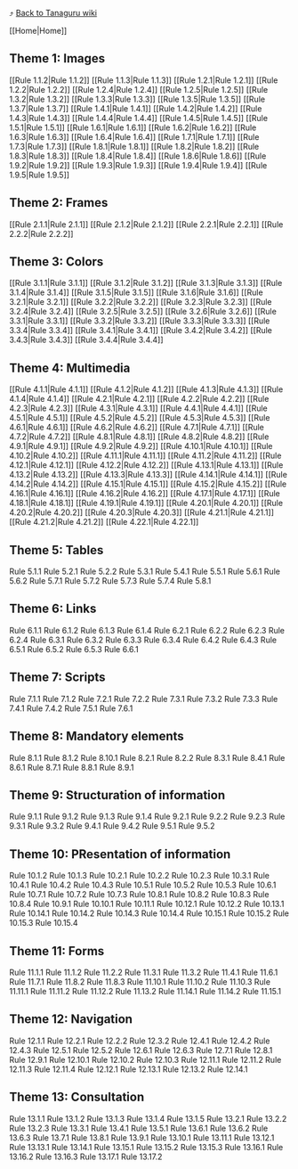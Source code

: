 :arrow_heading_up:  [Back to Tanaguru wiki](https://github.com/Tanaguru/Tanaguru/wiki)

[[Home|Home]]

## Theme 1: Images

[[Rule 1.1.2|Rule 1.1.2]]
[[Rule 1.1.3|Rule 1.1.3]]
[[Rule 1.2.1|Rule 1.2.1]]
[[Rule 1.2.2|Rule 1.2.2]]
[[Rule 1.2.4|Rule 1.2.4]]
[[Rule 1.2.5|Rule 1.2.5]]
[[Rule 1.3.2|Rule 1.3.2]]
[[Rule 1.3.3|Rule 1.3.3]]
[[Rule 1.3.5|Rule 1.3.5]]
[[Rule 1.3.7|Rule 1.3.7]]
[[Rule 1.4.1|Rule 1.4.1]]
[[Rule 1.4.2|Rule 1.4.2]]
[[Rule 1.4.3|Rule 1.4.3]]
[[Rule 1.4.4|Rule 1.4.4]]
[[Rule 1.4.5|Rule 1.4.5]]
[[Rule 1.5.1|Rule 1.5.1]]
[[Rule 1.6.1|Rule 1.6.1]]
[[Rule 1.6.2|Rule 1.6.2]]
[[Rule 1.6.3|Rule 1.6.3]]
[[Rule 1.6.4|Rule 1.6.4]]
[[Rule 1.7.1|Rule 1.7.1]]
[[Rule 1.7.3|Rule 1.7.3]]
[[Rule 1.8.1|Rule 1.8.1]]
[[Rule 1.8.2|Rule 1.8.2]]
[[Rule 1.8.3|Rule 1.8.3]]
[[Rule 1.8.4|Rule 1.8.4]]
[[Rule 1.8.6|Rule 1.8.6]]
[[Rule 1.9.2|Rule 1.9.2]]
[[Rule 1.9.3|Rule 1.9.3]]
[[Rule 1.9.4|Rule 1.9.4]]
[[Rule 1.9.5|Rule 1.9.5]]

## Theme 2: Frames

[[Rule 2.1.1|Rule 2.1.1]]
[[Rule 2.1.2|Rule 2.1.2]]
[[Rule 2.2.1|Rule 2.2.1]]
[[Rule 2.2.2|Rule 2.2.2]]

## Theme 3: Colors

[[Rule 3.1.1|Rule 3.1.1]]
[[Rule 3.1.2|Rule 3.1.2]]
[[Rule 3.1.3|Rule 3.1.3]]
[[Rule 3.1.4|Rule 3.1.4]]
[[Rule 3.1.5|Rule 3.1.5]]
[[Rule 3.1.6|Rule 3.1.6]]
[[Rule 3.2.1|Rule 3.2.1]]
[[Rule 3.2.2|Rule 3.2.2]]
[[Rule 3.2.3|Rule 3.2.3]]
[[Rule 3.2.4|Rule 3.2.4]]
[[Rule 3.2.5|Rule 3.2.5]]
[[Rule 3.2.6|Rule 3.2.6]]
[[Rule 3.3.1|Rule 3.3.1]]
[[Rule 3.3.2|Rule 3.3.2]]
[[Rule 3.3.3|Rule 3.3.3]]
[[Rule 3.3.4|Rule 3.3.4]]
[[Rule 3.4.1|Rule 3.4.1]]
[[Rule 3.4.2|Rule 3.4.2]]
[[Rule 3.4.3|Rule 3.4.3]]
[[Rule 3.4.4|Rule 3.4.4]]

## Theme 4: Multimedia
[[Rule 4.1.1|Rule 4.1.1]]
[[Rule 4.1.2|Rule 4.1.2]]
[[Rule 4.1.3|Rule 4.1.3]]
[[Rule 4.1.4|Rule 4.1.4]]
[[Rule 4.2.1|Rule 4.2.1]]
[[Rule 4.2.2|Rule 4.2.2]]
[[Rule 4.2.3|Rule 4.2.3]]
[[Rule 4.3.1|Rule 4.3.1]]
[[Rule 4.4.1|Rule 4.4.1]]
[[Rule 4.5.1|Rule 4.5.1]]
[[Rule 4.5.2|Rule 4.5.2]]
[[Rule 4.5.3|Rule 4.5.3]]
[[Rule 4.6.1|Rule 4.6.1]]
[[Rule 4.6.2|Rule 4.6.2]]
[[Rule 4.7.1|Rule 4.7.1]]
[[Rule 4.7.2|Rule 4.7.2]]
[[Rule 4.8.1|Rule 4.8.1]]
[[Rule 4.8.2|Rule 4.8.2]]
[[Rule 4.9.1|Rule 4.9.1]]
[[Rule 4.9.2|Rule 4.9.2]]
[[Rule 4.10.1|Rule 4.10.1]]
[[Rule 4.10.2|Rule 4.10.2]]
[[Rule 4.11.1|Rule 4.11.1]]
[[Rule 4.11.2|Rule 4.11.2]]
[[Rule 4.12.1|Rule 4.12.1]]
[[Rule 4.12.2|Rule 4.12.2]]
[[Rule 4.13.1|Rule 4.13.1]]
[[Rule 4.13.2|Rule 4.13.2]]
[[Rule 4.13.3|Rule 4.13.3]]
[[Rule 4.14.1|Rule 4.14.1]]
[[Rule 4.14.2|Rule 4.14.2]]
[[Rule 4.15.1|Rule 4.15.1]]
[[Rule 4.15.2|Rule 4.15.2]]
[[Rule 4.16.1|Rule 4.16.1]]
[[Rule 4.16.2|Rule 4.16.2]]
[[Rule 4.17.1|Rule 4.17.1]]
[[Rule 4.18.1|Rule 4.18.1]]
[[Rule 4.19.1|Rule 4.19.1]]
[[Rule 4.20.1|Rule 4.20.1]]
[[Rule 4.20.2|Rule 4.20.2]]
[[Rule 4.20.3|Rule 4.20.3]]
[[Rule 4.21.1|Rule 4.21.1]]
[[Rule 4.21.2|Rule 4.21.2]]
[[Rule 4.22.1|Rule 4.22.1]]

## Theme 5: Tables

Rule 5.1.1
Rule 5.2.1
Rule 5.2.2
Rule 5.3.1
Rule 5.4.1
Rule 5.5.1
Rule 5.6.1
Rule 5.6.2
Rule 5.7.1
Rule 5.7.2
Rule 5.7.3
Rule 5.7.4
Rule 5.8.1

## Theme 6: Links

Rule 6.1.1
Rule 6.1.2
Rule 6.1.3
Rule 6.1.4
Rule 6.2.1
Rule 6.2.2
Rule 6.2.3
Rule 6.2.4
Rule 6.3.1
Rule 6.3.2
Rule 6.3.3
Rule 6.3.4
Rule 6.4.2
Rule 6.4.3
Rule 6.5.1
Rule 6.5.2
Rule 6.5.3
Rule 6.6.1

## Theme 7: Scripts

Rule 7.1.1
Rule 7.1.2
Rule 7.2.1
Rule 7.2.2
Rule 7.3.1
Rule 7.3.2
Rule 7.3.3
Rule 7.4.1
Rule 7.4.2
Rule 7.5.1
Rule 7.6.1

## Theme 8: Mandatory elements

Rule 8.1.1
Rule 8.1.2
Rule 8.10.1
Rule 8.2.1
Rule 8.2.2
Rule 8.3.1
Rule 8.4.1
Rule 8.6.1
Rule 8.7.1
Rule 8.8.1
Rule 8.9.1

## Theme 9: Structuration of information

Rule 9.1.1
Rule 9.1.2
Rule 9.1.3
Rule 9.1.4
Rule 9.2.1
Rule 9.2.2
Rule 9.2.3
Rule 9.3.1
Rule 9.3.2
Rule 9.4.1
Rule 9.4.2
Rule 9.5.1
Rule 9.5.2 

## Theme 10: PResentation of information

Rule 10.1.2
Rule 10.1.3
Rule 10.2.1
Rule 10.2.2
Rule 10.2.3
Rule 10.3.1
Rule 10.4.1
Rule 10.4.2
Rule 10.4.3
Rule 10.5.1
Rule 10.5.2
Rule 10.5.3
Rule 10.6.1
Rule 10.7.1
Rule 10.7.2
Rule 10.7.3
Rule 10.8.1
Rule 10.8.2
Rule 10.8.3
Rule 10.8.4
Rule 10.9.1
Rule 10.10.1
Rule 10.11.1
Rule 10.12.1
Rule 10.12.2
Rule 10.13.1
Rule 10.14.1
Rule 10.14.2
Rule 10.14.3
Rule 10.14.4
Rule 10.15.1
Rule 10.15.2
Rule 10.15.3
Rule 10.15.4

## Theme 11: Forms

Rule 11.1.1
Rule 11.1.2
Rule 11.2.2
Rule 11.3.1
Rule 11.3.2
Rule 11.4.1
Rule 11.6.1
Rule 11.7.1
Rule 11.8.2
Rule 11.8.3
Rule 11.10.1
Rule 11.10.2
Rule 11.10.3
Rule 11.11.1
Rule 11.11.2
Rule 11.12.2
Rule 11.13.2
Rule 11.14.1
Rule 11.14.2
Rule 11.15.1

## Theme 12: Navigation

Rule 12.1.1
Rule 12.2.1
Rule 12.2.2
Rule 12.3.2
Rule 12.4.1
Rule 12.4.2
Rule 12.4.3
Rule 12.5.1
Rule 12.5.2
Rule 12.6.1
Rule 12.6.3
Rule 12.7.1
Rule 12.8.1
Rule 12.9.1
Rule 12.10.1
Rule 12.10.2
Rule 12.10.3
Rule 12.11.1
Rule 12.11.2
Rule 12.11.3
Rule 12.11.4
Rule 12.12.1
Rule 12.13.1
Rule 12.13.2
Rule 12.14.1

## Theme 13: Consultation

Rule 13.1.1
Rule 13.1.2
Rule 13.1.3
Rule 13.1.4
Rule 13.1.5
Rule 13.2.1
Rule 13.2.2
Rule 13.2.3
Rule 13.3.1
Rule 13.4.1
Rule 13.5.1
Rule 13.6.1
Rule 13.6.2
Rule 13.6.3
Rule 13.7.1
Rule 13.8.1
Rule 13.9.1
Rule 13.10.1
Rule 13.11.1
Rule 13.12.1
Rule 13.13.1
Rule 13.14.1
Rule 13.15.1
Rule 13.15.2
Rule 13.15.3
Rule 13.16.1
Rule 13.16.2
Rule 13.16.3
Rule 13.17.1
Rule 13.17.2
